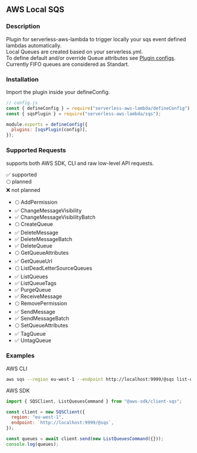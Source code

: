 ## AWS Local SQS

### Description

Plugin for serverless-aws-lambda to trigger locally your sqs event defined lambdas automatically.  
Local Queues are created based on your serverless.yml.  
To define default and/or override Queue attributes see [Plugin configs](../src/plugins/sqs/types.ts).  
Currently FIFO queues are considered as Standart.

### Installation

Import the plugin inside your defineConfig.

```js
// config.js
const { defineConfig } = require("serverless-aws-lambda/defineConfig");
const { sqsPlugin } = require("serverless-aws-lambda/sqs");

module.exports = defineConfig({
  plugins: [sqsPlugin(config)],
});
```

### Supported Requests

supports both AWS SDK, CLI and raw low-level API requests.

✅ supported  
🌕 planned  
❌ not planned

- 🌕 AddPermission
- ✅ ChangeMessageVisibility
- ✅ ChangeMessageVisibilityBatch
- 🌕 CreateQueue
- ✅ DeleteMessage
- ✅ DeleteMessageBatch
- ✅ DeleteQueue
- 🌕 GetQueueAttributes
- ✅ GetQueueUrl
- 🌕 ListDeadLetterSourceQueues
- ✅ ListQueues
- ✅ ListQueueTags
- ✅ PurgeQueue
- ✅ ReceiveMessage
- 🌕 RemovePermission
- ✅ SendMessage
- ✅ SendMessageBatch
- 🌕 SetQueueAttributes
- ✅ TagQueue
- ✅ UntagQueue

### Examples

AWS CLI

```bash
aws sqs --region eu-west-1 --endpoint http://localhost:9999/@sqs list-queues
```

AWS SDK

```js
import { SQSClient, ListQueuesCommand } from "@aws-sdk/client-sqs";

const client = new SQSClient({
  region: "eu-west-1",
  endpoint: `http://localhost:9999/@sqs`,
});

const queues = await client.send(new ListQueuesCommand({}));
console.log(queues);
```

